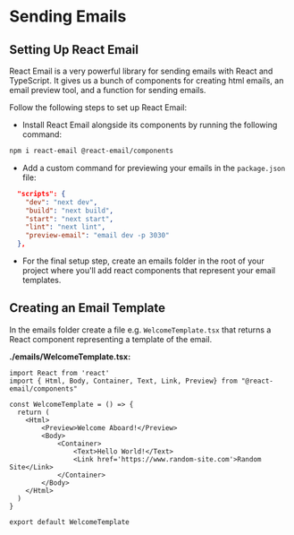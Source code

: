 # Sending Emails

## Setting Up React Email

React Email is a very powerful library for sending emails with React and TypeScript. It gives us a bunch of components for creating html emails, an email preview tool, and a function for sending emails.

Follow the following steps to set up React Email:

- Install React Email alongside its components by running the following command:

```bash
npm i react-email @react-email/components
```

- Add a custom command for previewing your emails in the `package.json` file: 

```JSON
  "scripts": {
    "dev": "next dev",
    "build": "next build",
    "start": "next start",
    "lint": "next lint",
    "preview-email": "email dev -p 3030"
  },
```

- For the final setup step, create an emails folder in the root of your project where you'll add react components that represent your email templates.

## Creating an Email Template

In the emails folder create a file e.g. `WelcomeTemplate.tsx` that returns a React component representing a template of the email.

**./emails/WelcomeTemplate.tsx:**

```TSX
import React from 'react'
import { Html, Body, Container, Text, Link, Preview} from "@react-email/components"

const WelcomeTemplate = () => {
  return (
    <Html>
        <Preview>Welcome Aboard!</Preview>
        <Body>
            <Container>
                <Text>Hello World!</Text>
                <Link href='https://www.random-site.com'>Random Site</Link>
            </Container>
        </Body>
    </Html>
  )
}

export default WelcomeTemplate
```